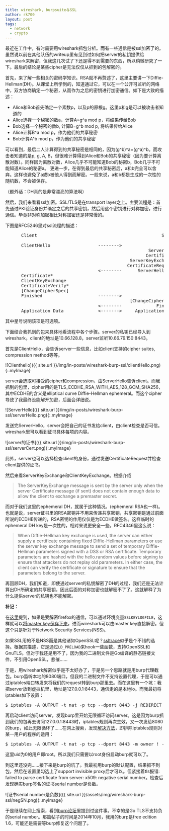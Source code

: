 ```yaml
---
title: wireshark, burpsuite与SSL
author: rk700
layout: post
tags:
  - network
  - crypto
---
```


最近在工作中，有时需要用wireshark抓包分析。而有一些通信是被ssl加密了的。虽然说以前在其他队伍的writeup里有见到过如何把server的私钥提供给wireshark来解密，但我这几次试了下还是得不到需要的东西，所以稍微研究了一下。最后的结论是某些cipher是无法仅仅从抓到的包解密的。

首先，来了解一些相关的密码学知识。RSA就不再赘述了，这里主要讲一下Diffie-Hellman(DH)。从课堂上所学到的，知道通过它，可以在一个公开可监听的网络中，双方协商确定一个秘密，从而作为之后的密钥进行加密通信。如下是大致的描述：

* Alice和Bob首先确定一个素数p，以及p的原根g。这里p和g是可以被攻击者知道的
* Alice选择一个秘密的数a，计算A=g^a mod p，将结果传给Bob
* Bob选择一个秘密的数b, 计算B=g^b mod p, 将结果传给Alice
* Alice计算B^a mod p，作为他们的共享秘密
* Bob计算A^b mod p，作为他们的共享秘密

可以看到，最后二人计算得到的共享秘密是相同的，因为(g^b)^a=(g^a)^b。而攻击者知道的是p, g, A, B，但很难计算得到Alice和Bob的共享秘密（因为要计算离散对数）。同样因为离散对数，Alice几乎不可能知道Bob的秘密b，Bob几乎不可能知道Alice的秘密a。
更进一步，在得到最后的共享秘密后，a和b完全可以舍弃。这样也避免了a或b被他人得到而解密。一般来说，a和b都是生成的一次性的随机数，不会被保存。

（题外话：DH真的是非常漂亮的算法啊）

然后，我们来看看ssl加密。SSL/TLS是在transport layer之上。主要流程是：首先通过PKI验证身份并确定之后的共享密钥，然后用这个密钥进行对称加密，进行通信。毕竟非对称加密相比对称加密还是非常慢的。

下图是RFC5246里对ssl流程的描述：

<pre>
      Client                                               Server

      ClientHello                  -------->
                                                      ServerHello
                                                     Certificate*
                                               ServerKeyExchange*
                                              CertificateRequest*
                                   <--------      ServerHelloDone
      Certificate*
      ClientKeyExchange
      CertificateVerify*
      [ChangeCipherSpec]
      Finished                     -------->
                                               [ChangeCipherSpec]
                                   <--------             Finished
      Application Data             <------->     Application Data
</pre>

其中星号说明该项是可选项。

下面结合我抓到的包来具体地看流程中各个步骤。server的私钥已经导入到wireshark。client的地址是10.66.128.8，server监听10.66.79.150:8443。

首先是ClientHello，会告诉server一些信息，比如client支持的cipher suites, compression method等等。

![Clienthello]({{ site.url }}/img/in-posts/wireshark-burp-ssl/clientHello.png){:.myImage}

server会选取可接受的cipher和compression，由ServerHello告诉client。而我抓到的包里，cipher用的是TLS_ECDHE_RSA_WITH_AES_128_GCM_SHA256，其中ECDHE的含义是elliptical curve Diffie-Hellman ephemeral。而这个cipher导致了我最终没能解开加密，后面会详细说。

![ServerHello]({{ site.url }}/img/in-posts/wireshark-burp-ssl/serverHello.png){:.myImage}

发送完ServerHello，server会把自己的证书发给client，由client检查是否可信。wireshark里可以看到证书具体每项的内容。

![server的证书]({{ site.url }}/img/in-posts/wireshark-burp-ssl/serverCert.png){:.myImage}

此外，server也可以选择检查client的身份，通过发送CertificateRequest并检查client提供的证书。

然后来看ServerKeyExchange和ClientKeyExchange。根据介绍

> The ServerKeyExchange message is sent by the server only when the server Certificate message (if sent) does not contain enough data to allow the client to exchange a premaster secret.

而对于我们这里的ephemeral DH，就属于这种情况。(ephemeral RSA也一样)。也就是说，server证书里的RSA密钥并不用来传递共享密钥，共享密钥是通过前面所说的ECDHE传递的，RSA密钥的作用仅仅是为ECDHE做签名。这样临时的ephemeral DH key是一次性的，相对来说更安全一些。RFC4346里这么说：

> When Diffie-Hellman key exchange is used, the server can either supply a certificate containing fixed Diffie-Hellman parameters or use the server key exchange message to send a set of temporary Diffie-Hellman parameters signed with a DSS or RSA certificate.  Temporary parameters are hashed with the hello.random values before signing to ensure that attackers do not replay old parameters. In either case, the client can verify the certificate or signature to ensure that the parameters belong to the server.  

再回顾DH，我们知道，即使通过server的私钥解密了DH的过程，我们还是无法计算出DH所确定的共享密钥，因此后面的对称加密也就解密不了了。这就解释了为什么提供server的私钥也不能解密。

**补记：**

在[这里](https://jimshaver.net/2015/02/11/decrypting-tls-browser-traffic-with-wireshark-the-easy-way/)提到，如果是要解密firefox的通信，可以通过环境变量`SSLKEYLOGFILE`，这样就可以[将master key保存下来](https://developer.mozilla.org/en-US/docs/Mozilla/Projects/NSS/Key_Log_Format)，进而wireshark可以由master key直接解密。但这个只是针对于Network Security Services(NSS)。

如果SSL用的不是NSS而是其他诸如OpenSSL呢？[ssltrace](https://github.com/jethrogb/ssltrace)似乎是个不错的选择。根据其描述，它是通过`LD_PRELOAD`来hook一些函数，支持OpenSSL和GnuTLS。但对于我还是用不了，因为我的二进制文件是Go编译的静态链接文件，不引用OpenSSL，悲催……

于是，用wireshark解密似乎是不太好办了，于是另一个思路就是用burp代理截包。burp监听本地的8080端口，但我的二进制文件不支持设置代理，于是可以通过iptables端口转发来将我们的request转到burp那里去。而在这里有一个坑：我把server放到虚拟机里，地址是127.0.0.1:8443，通信走的是本地lo。而我最初将iptables如下设置：

<pre>$ iptables -A OUTPUT -t nat -p tcp --dport 8443 -j REDIRECT --to-ports 8080</pre>

再启动client访问server，发现burp里开始无限循环访问server。这是因为burp抓到我们的包再去访问127.0.0.1:8443时，iptables规则再次生效，又一次发给8080的burp，如此无限循环了……在网上搜索，发现[解决方法](http://serverfault.com/questions/568656/iptables-causes-infinite-loop-of-get-request)，即排除iptables规则对某一用户的程序的适用：

<pre>$ iptables -A OUTPUT -t nat -p tcp --dport 8443 -m owner ! --uid-owner 0 -j REDIRECT --to-ports 8080</pre>

这里uid为0的用户即root。所以我们只需要以root身份启动burp就可以了。

到这里还没完……接下来是burp的坑了。我最初用burp的默认配置，结果抓不到包，然后在设置里勾选上了support invisible proxy后才可以。但紧接着tls报错: failed to parse certificate from server: x509: negative serial number。检查后发现确实burp签名的证书serial number是负数。

![证书serial number是负数]({{ site.url }}/assets/img/wireshark-burp-ssl/negSN.png){:.myImage}

于是继续在网上搜索，看到[burp论坛](http://forum.portswigger.net/thread/1503/burp-cert-serial-numbers-compliant)里提到过这件事。不幸的是Go TLS不支持负的serial number。那篇帖子的时间是2014年10月，我用的burp是free edition 1.6，可能还是需要等burp修复这个问题了。

